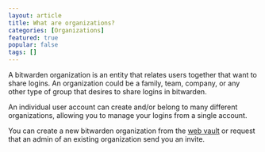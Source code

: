```yaml
---
layout: article
title: What are organizations?
categories: [Organizations]
featured: true
popular: false
tags: []
---
```


A bitwarden organization is an entity that relates users together that want to share logins. An organization could be a family, team, company, or any other type of group that desires to share logins in bitwarden.

An individual user account can create and/or belong to many different organizations, allowing you to manage your logins from a single account.

You can create a new bitwarden organization from the [web vault](https://vault.bitwarden.com) or request that an admin of an existing organization send you an invite.